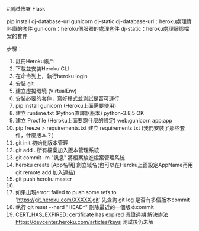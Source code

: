 #測試佈署 Flask

pip install dj-database-url gunicorn dj-static
  dj-database-url：heroku處理資料庫的套件
  gunicorn：heroku伺服器的處理套件
  dj-static：heroku處理靜態檔案的套件

步驟：

1. 註冊Heroku帳戶
2. 下載並安裝Heroku CLI
3. 在命令列上，執行heroku login
4. 安裝 git
5. 建立虛擬環境 (VirtualEnv)
6. 安裝必要的套件，寫好程式並測試是否可運行
7. pip install gunicorn (Heroku上面需要使用)
8. 建立 runtime.txt (Python直譯器版本) python-3.8.5 OK
9. 建立 Procfile (Heroku上面要跑什麼的設定) web:gunicorn app:app
10. pip freeze > requirements.txt     建立 requirements.txt (我們安裝了那些套件，什麼版本？) 
11. git init                          初始化版本管理
12. git add .                         所有檔案加入版本管理系統
13. git commit -m "訊息"              將檔案放進檔案管理系統
14. heroku create [App名稱]           創立域名(也可以在Heroku上面設定AppName再用git remote add 加入連結)
15. git push heroku master            
16.
17. 如果出現error: failed to push some refs to 'https://git.heroku.com/XXXXX.git' 先查詢 git log 是否有多個版本commit
18. 執行 git reset --hard "HEAD^"  刪除最近的一個版本commit
19. CERT_HAS_EXPIRED: certificate has expired  憑證過期 解決辦法 https://devcenter.heroku.com/articles/keys 測試後仍未解
